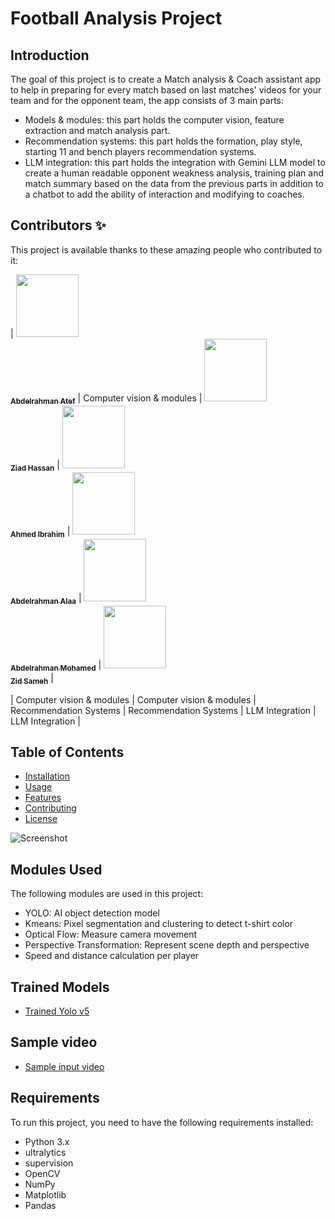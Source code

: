 # Football Analysis Project

## Introduction
The goal of this project is to create a Match analysis & Coach assistant app to help in preparing for every match based on last matches' videos for your team and for the opponent team, the app consists of 3 main parts:
- Models & modules: this part holds the computer vision, feature extraction and match analysis part.
- Recommendation systems: this part holds the formation, play style, starting 11 and bench players recommendation systems.
- LLM integration: this part holds the integration with Gemini LLM model to create a human readable opponent weakness analysis, training plan and match summary based on the data from the previous parts in addition to a chatbot to add the ability of interaction and modifying to coaches.

## Contributors ✨

This project is available thanks to these amazing people who contributed to it:

| [<img src="https://avatars.githubusercontent.com/u/109768834?v=4" width="100px;"/><br /><sub><b>Abdelrahman Atef</b></sub>](https://github.com/AbdelrahmanAtef01) | Computer vision & modules | [<img src="https://avatars.githubusercontent.com/u/79551355?v=4" width="100px;"/><br /><sub><b>Ziad Hassan</b></sub>](https://github.com/ziad640) | [<img src="https://avatars.githubusercontent.com/u/96237323?v=4" width="100px;"/><br /><sub><b>Ahmed Ibrahim</b></sub>](https://github.com/AhmedIbrahemAhmed) | [<img src="https://avatars.githubusercontent.com/u/119015507?v=4" width="100px;"/><br /><sub><b>Abdelrahman Alaa</b></sub>](https://github.com/NA70X) | [<img src="https://avatars.githubusercontent.com/u/136976977?v=4" width="100px;"/><br /><sub><b>Abdelrahman Mohamed</b></sub>](https://github.com/AbdooMohamedd) | [<img src="https://avatars.githubusercontent.com/u/98721410?v=4" width="100px;"/><br /><sub><b>Zid Sameh</b></sub>](https://github.com/Ziad-Sameh3) |

| Computer vision & modules | Computer vision & modules | Recommendation Systems | Recommendation Systems | LLM Integration | LLM Integration |

## Table of Contents
- [Installation](#installation)
- [Usage](#usage)
- [Features](#features)
- [Contributing](#contributing)
- [License](#license)

![Screenshot](output_videos/screenshot.png)

## Modules Used
The following modules are used in this project:
- YOLO: AI object detection model
- Kmeans: Pixel segmentation and clustering to detect t-shirt color
- Optical Flow: Measure camera movement
- Perspective Transformation: Represent scene depth and perspective
- Speed and distance calculation per player

## Trained Models
- [Trained Yolo v5](https://drive.google.com/file/d/1DC2kCygbBWUKheQ_9cFziCsYVSRw6axK/view?usp=sharing)

## Sample video
-  [Sample input video](https://drive.google.com/file/d/1t6agoqggZKx6thamUuPAIdN_1zR9v9S_/view?usp=sharing)

## Requirements
To run this project, you need to have the following requirements installed:
- Python 3.x
- ultralytics
- supervision
- OpenCV
- NumPy
- Matplotlib
- Pandas